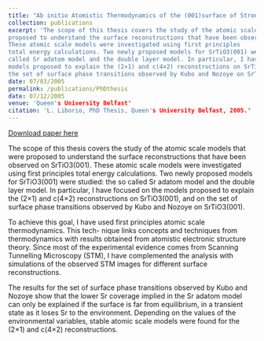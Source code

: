 ```yaml
---
title: "Ab initio Atomistic Thermodynamics of the (001)surface of Strontium Titanate"
collection: publications
excerpt: 'The scope of this thesis covers the study of the atomic scale models that were
proposed to understand the surface reconstructions that have been observed on SrTiO3(001). 
These atomic scale models were investigated using first principles
total energy calculations. Two newly proposed models for SrTiO3(001) were studied: the so 
called Sr adatom model and the double layer model. In particular, I have focused on the
models proposed to explain the (2×1) and c(4×2) reconstructions on SrTiO3(001), and on 
the set of surface phase transitions observed by Kubo and Nozoye on SrTiO3(001).' 
date: 07/03/2005
permalink: /publications/PhDthesis
date: 07/12/2005
venue: 'Queen's University Belfast'
citation: 'L. Liborio, PhD Thesis, Queen's University Belfast, 2005.'
---
```



[Download paper here](http://leandro-liborio.github.io/files/liborio-phdthesis.pdf)

The scope of this thesis covers the study of the atomic scale models that were proposed to understand the surface
reconstructions that have been observed on SrTiO3(001). These atomic scale models were investigated using first principles
total energy calculations. Two newly proposed models for SrTiO3(001) were studied: the so called Sr adatom model and the 
double layer model. In particular, I have focused on the models proposed to explain the (2×1) and c(4×2) reconstructions 
on SrTiO3(001), and on the set of surface phase transitions observed by Kubo and Nozoye on SrTiO3(001).

To achieve this goal, I have used first principles atomic scale thermodynamics. This tech- nique links concepts and 
techniques from thermodynamics with results obtained from atomistic electronic structure theory. Since most of the
experimental evidence comes from Scanning Tunnelling Microscopy (STM), I have complemented the analysis with simulations
of the observed STM images for different surface reconstructions.

The results for the set of surface phase transitions observed by Kubo and Nozoye show that the lower Sr coverage implied
in the Sr adatom model can only be explained if the surface is far from equilibrium, in a transient state as it loses Sr
to the environment. Depending on the values of the environmental variables, stable atomic scale models were found for the
(2×1) and c(4×2) reconstructions.
